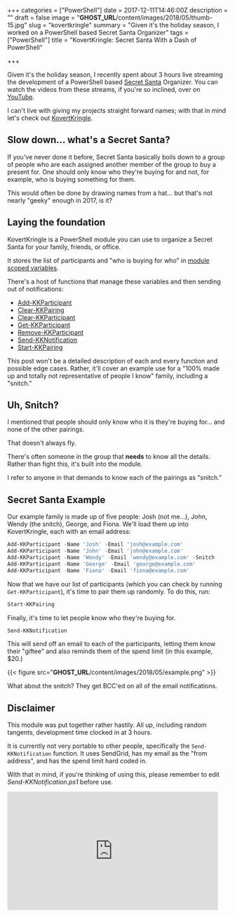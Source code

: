+++
categories = ["PowerShell"]
date = 2017-12-11T14:46:00Z
description = ""
draft = false
image = "__GHOST_URL__/content/images/2018/05/thumb-15.jpg"
slug = "kovertkringle"
summary = "Given it's the holiday season, I worked on a PowerShell based Secret Santa Organizer"
tags = ["PowerShell"]
title = "KovertKringle: Secret Santa With a Dash of PowerShell"

+++


Given it's the holiday season, I recently spent about 3 hours live streaming the development of a PowerShell based [Secret Santa](https://en.wikipedia.org/wiki/Secret_Santa) Organizer. You can watch the videos from these streams, if you're so inclined, over on [YouTube](https://youtu.be/Xr5FKSVu-E4).

I can't live with giving my projects straight forward names; with that in mind let's check out [KovertKringle](https://github.com/Windos/powershell-depot/tree/master/General/KovertKringle).

## **Slow down… what's a Secret Santa?**

If you've never done it before, Secret Santa basically boils down to a group of people who are each assigned another member of the group to buy a present for. One should only know who they're buying for and not, for example, who is buying something for them.

This would often be done by drawing names from a hat… but that's not nearly "geeky" enough in 2017, is it?

## **Laying the foundation**

KovertKringle is a PowerShell module you can use to organize a Secret Santa for your family, friends, or office.

It stores the list of participants and "who is buying for who" in [module scoped variables](http://mikefrobbins.com/2017/06/08/what-is-this-module-scope-in-powershell-that-you-speak-of/).

There's a host of functions that manage these variables and then sending out of notifications:

* [Add-KKParticipant](https://github.com/Windos/powershell-depot/blob/master/General/KovertKringle/Public/Add-KKParticipant.ps1)
* [Clear-KKPairing](https://github.com/Windos/powershell-depot/blob/master/General/KovertKringle/Public/Clear-KKPairing.ps1)
* [Clear-KKParticipant](https://github.com/Windos/powershell-depot/blob/master/General/KovertKringle/Public/Clear-KKParticipant.ps1)
* [Get-KKParticipant](https://github.com/Windos/powershell-depot/blob/master/General/KovertKringle/Public/Get-KKParticipant.ps1)
* [Remove-KKParticipant](https://github.com/Windos/powershell-depot/blob/master/General/KovertKringle/Public/Remove-KKParticipant.ps1)
* [Send-KKNotification](https://github.com/Windos/powershell-depot/blob/master/General/KovertKringle/Public/Send-KKNotification.ps1)
* [Start-KKPairing](https://github.com/Windos/powershell-depot/blob/master/General/KovertKringle/Public/Start-KKPairing.ps1)

This post won't be a detailed description of each and every function and possible edge cases. Rather, it'll cover an example use for a "100% made up and totally not representative of people I know" family, including a "snitch."

## **Uh, Snitch?**

I mentioned that people should only know who it is they're buying for… and none of the other pairings.

That doesn't always fly.

There's often someone in the group that **needs** to know all the details. Rather than fight this, it's built into the module.

I refer to anyone in that demands to know each of the pairings as "snitch."

## **Secret Santa Example**

Our example family is made up of five people: Josh (not me…), John, Wendy (the snitch), George, and Fiona. We'll load them up into KovertKringle, each with an email address:

```powershell
Add-KKParticipant -Name 'Josh' -Email 'josh@example.com'
Add-KKParticipant -Name 'John' -Email 'john@example.com'
Add-KKParticipant -Name 'Wendy' -Email 'wendy@example.com' -Snitch
Add-KKParticipant -Name 'George' -Email 'george@example.com'
Add-KKParticipant -Name 'Fiona' -Email 'fiona@example.com'

```

Now that we have our list of participants (which you can check by running `Get-KKParticipant`), it's time to pair them up randomly. To do this, run:

```powershell
Start-KKPairing

```

Finally, it's time to let people know who they're buying for.

```powershell
Send-KKNotification

```

This will send off an email to each of the participants, letting them know their "giftee" and also reminds them of the spend limit (in this example, $20.)

{{< figure src="__GHOST_URL__/content/images/2018/05/example.png" >}}

What about the snitch? They get BCC'ed on all of the email notifications.

## **Disclaimer**

This module was put together rather hastily. All up, including random tangents, development time clocked in at 3 hours.

It is currently not very portable to other people, specifically the `Send-KKNotification` function. It uses SendGrid, has my email as the "from address", and has the spend limit hard coded in.

With that in mind, if you're thinking of using this, please remember to edit _Send-KKNotification.ps1_ before use.

<iframe width="480" height="270" src="https://www.youtube.com/embed/OTd5An2ug10?feature=oembed" frameborder="0" allow="accelerometer; autoplay; encrypted-media; gyroscope; picture-in-picture" allowfullscreen></iframe>



